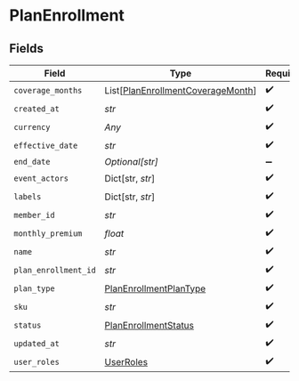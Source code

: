 # PlanEnrollment


## Fields

| Field                                                                                   | Type                                                                                    | Required                                                                                | Description                                                                             |
| --------------------------------------------------------------------------------------- | --------------------------------------------------------------------------------------- | --------------------------------------------------------------------------------------- | --------------------------------------------------------------------------------------- |
| `coverage_months`                                                                       | List[[PlanEnrollmentCoverageMonth](../../models/shared/planenrollmentcoveragemonth.md)] | :heavy_check_mark:                                                                      | N/A                                                                                     |
| `created_at`                                                                            | *str*                                                                                   | :heavy_check_mark:                                                                      | N/A                                                                                     |
| `currency`                                                                              | *Any*                                                                                   | :heavy_check_mark:                                                                      | N/A                                                                                     |
| `effective_date`                                                                        | *str*                                                                                   | :heavy_check_mark:                                                                      | N/A                                                                                     |
| `end_date`                                                                              | *Optional[str]*                                                                         | :heavy_minus_sign:                                                                      | N/A                                                                                     |
| `event_actors`                                                                          | Dict[str, *str*]                                                                        | :heavy_check_mark:                                                                      | N/A                                                                                     |
| `labels`                                                                                | Dict[str, *str*]                                                                        | :heavy_check_mark:                                                                      | N/A                                                                                     |
| `member_id`                                                                             | *str*                                                                                   | :heavy_check_mark:                                                                      | N/A                                                                                     |
| `monthly_premium`                                                                       | *float*                                                                                 | :heavy_check_mark:                                                                      | N/A                                                                                     |
| `name`                                                                                  | *str*                                                                                   | :heavy_check_mark:                                                                      | N/A                                                                                     |
| `plan_enrollment_id`                                                                    | *str*                                                                                   | :heavy_check_mark:                                                                      | N/A                                                                                     |
| `plan_type`                                                                             | [PlanEnrollmentPlanType](../../models/shared/planenrollmentplantype.md)                 | :heavy_check_mark:                                                                      | N/A                                                                                     |
| `sku`                                                                                   | *str*                                                                                   | :heavy_check_mark:                                                                      | N/A                                                                                     |
| `status`                                                                                | [PlanEnrollmentStatus](../../models/shared/planenrollmentstatus.md)                     | :heavy_check_mark:                                                                      | N/A                                                                                     |
| `updated_at`                                                                            | *str*                                                                                   | :heavy_check_mark:                                                                      | N/A                                                                                     |
| `user_roles`                                                                            | [UserRoles](../../models/shared/userroles.md)                                           | :heavy_check_mark:                                                                      | N/A                                                                                     |